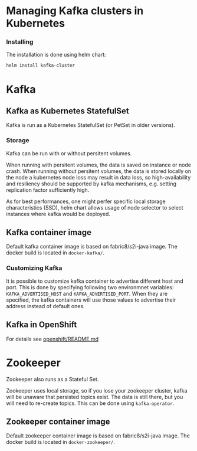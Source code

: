 # Managing Kafka clusters in Kubernetes

### Installing

The installation is done using helm chart:

```bash
helm install kafka-cluster
``` 

# Kafka

## Kafka as Kubernetes StatefulSet

Kafka is run as a Kubernetes StatefulSet (or PetSet in older versions). 

### Storage
Kafka can be run with or without persitent volumes.


When running with persitent volumes, the data is saved on instance or node crash. When running without persitent volumes, the data is stored locally on the node a kubernetes node loss may result in data loss, so high-availability and resiliency should be supported by kafka mechanisms, e.g. setting replication factor sufficiently high.

As for best performances, one might perfer specific local storage characteristics (SSD), helm chart allows usage of node selector to select instances where kafka would be deployed.  

## Kafka container image

Default kafka container image is based on fabric8/s2i-java image. The docker build is located in `docker-kafka/`.

### Customizing Kafka

It is possible to customize kafka container to advertise different host and port. This is done by specifying following
two environmnet variables: `KAFKA_ADVERTISED_HOST` and `KAFKA_ADVERTISED_PORT`. When they are specified, the kafka
containers will use those values to advertise their address instead of default ones. 


## Kafka in OpenShift

For details see [openshift/README.md](openshift/README.md)

# Zookeeper

Zookeeper also runs as a Stateful Set.

Zookeeper uses local storage, so if you lose your zookeeper cluster, kafka will be unaware that persisted topics exist.
The data is still there, but you will need to re-create topics. This can be done using `kafka-operator`.

## Zookeeper container image

Default zookeeper container image is based on fabric8/s2i-java image. The docker build is located in `docker-zookeeper/`.


